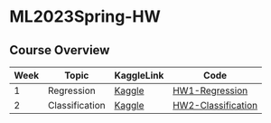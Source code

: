 # ML2023Spring-HW

## Course Overview

|Week| Topic                     | KaggleLink                                      |Code                                     |
|-----|---------------------------|--------------------------------------------------|--------------------------------------------------|
|  1  | Regression | [Kaggle](https://www.kaggle.com/competitions/ml2023spring-hw1) |[HW1-Regression](https://github.com/xerice58995/ML2023Spring-HW/blob/main/HW/HW1/ML2023Spring_HW1.ipynb)
|  2  | Classification | [Kaggle]([https://www.kaggle.com/competitions/ml2023spring-hw1](https://www.kaggle.com/competitions/ml2023spring-hw2)) |[HW2-Classification](https://github.com/xerice58995/ML2023Spring-HW/blob/main/HW/HW2/ML2023Spring_HW2.ipynb)
